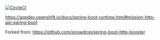 [![CircleCI](https://circleci.com/gh/snowdrop/spring-boot-http-booster/tree/master.svg?style=shield)](https://circleci.com/gh/snowdrop/spring-boot-http-booster/tree/master)

https://appdev.openshift.io/docs/spring-boot-runtime.html#mission-http-api-spring-boot

Forked from: https://github.com/snowdrop/spring-boot-http-booster
